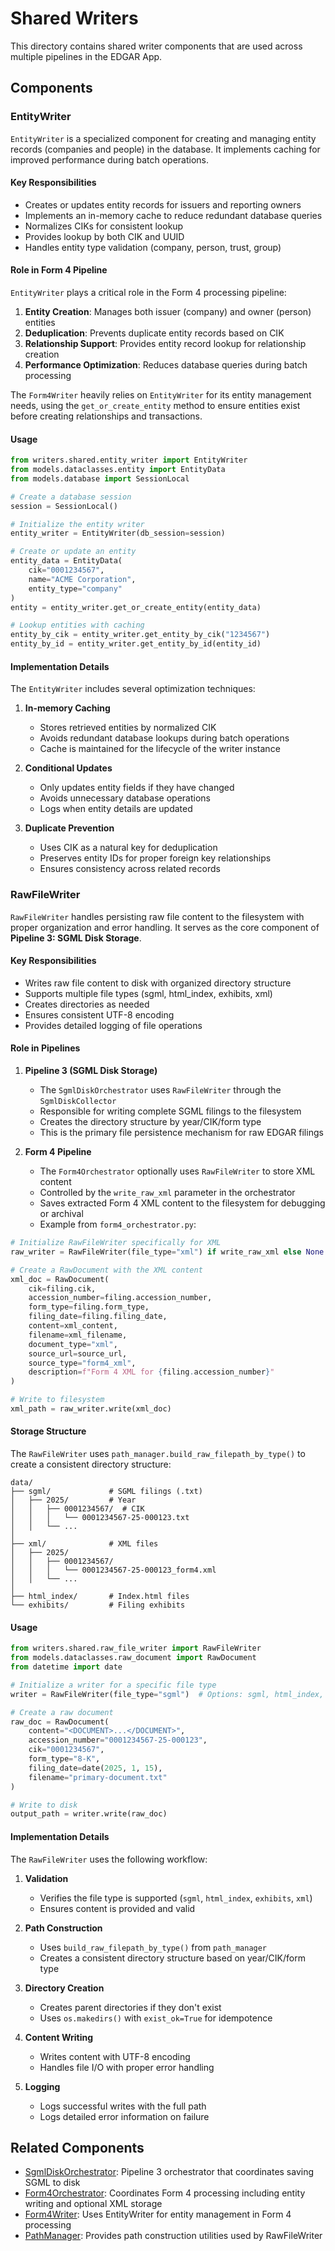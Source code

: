 # Shared Writers

This directory contains shared writer components that are used across multiple pipelines in the EDGAR App.

## Components

### EntityWriter

`EntityWriter` is a specialized component for creating and managing entity records (companies and people) in the database. It implements caching for improved performance during batch operations.

#### Key Responsibilities

- Creates or updates entity records for issuers and reporting owners
- Implements an in-memory cache to reduce redundant database queries
- Normalizes CIKs for consistent lookup
- Provides lookup by both CIK and UUID
- Handles entity type validation (company, person, trust, group)

#### Role in Form 4 Pipeline

`EntityWriter` plays a critical role in the Form 4 processing pipeline:

1. **Entity Creation**: Manages both issuer (company) and owner (person) entities
2. **Deduplication**: Prevents duplicate entity records based on CIK
3. **Relationship Support**: Provides entity record lookup for relationship creation
4. **Performance Optimization**: Reduces database queries during batch processing

The `Form4Writer` heavily relies on `EntityWriter` for its entity management needs, using the `get_or_create_entity` method to ensure entities exist before creating relationships and transactions.

#### Usage

```python
from writers.shared.entity_writer import EntityWriter
from models.dataclasses.entity import EntityData
from models.database import SessionLocal

# Create a database session
session = SessionLocal()

# Initialize the entity writer
entity_writer = EntityWriter(db_session=session)

# Create or update an entity
entity_data = EntityData(
    cik="0001234567",
    name="ACME Corporation",
    entity_type="company"
)
entity = entity_writer.get_or_create_entity(entity_data)

# Lookup entities with caching
entity_by_cik = entity_writer.get_entity_by_cik("1234567")
entity_by_id = entity_writer.get_entity_by_id(entity_id)
```

#### Implementation Details

The `EntityWriter` includes several optimization techniques:

1. **In-memory Caching**
   - Stores retrieved entities by normalized CIK
   - Avoids redundant database lookups during batch operations
   - Cache is maintained for the lifecycle of the writer instance

2. **Conditional Updates**
   - Only updates entity fields if they have changed
   - Avoids unnecessary database operations
   - Logs when entity details are updated

3. **Duplicate Prevention**
   - Uses CIK as a natural key for deduplication
   - Preserves entity IDs for proper foreign key relationships
   - Ensures consistency across related records

### RawFileWriter

`RawFileWriter` handles persisting raw file content to the filesystem with proper organization and error handling. It serves as the core component of **Pipeline 3: SGML Disk Storage**.

#### Key Responsibilities

- Writes raw file content to disk with organized directory structure
- Supports multiple file types (sgml, html_index, exhibits, xml)
- Creates directories as needed
- Ensures consistent UTF-8 encoding
- Provides detailed logging of file operations

#### Role in Pipelines

1. **Pipeline 3 (SGML Disk Storage)**
   - The `SgmlDiskOrchestrator` uses `RawFileWriter` through the `SgmlDiskCollector`
   - Responsible for writing complete SGML filings to the filesystem
   - Creates the directory structure by year/CIK/form type
   - This is the primary file persistence mechanism for raw EDGAR filings

2. **Form 4 Pipeline**
   - The `Form4Orchestrator` optionally uses `RawFileWriter` to store XML content
   - Controlled by the `write_raw_xml` parameter in the orchestrator
   - Saves extracted Form 4 XML content to the filesystem for debugging or archival
   - Example from `form4_orchestrator.py`:

```python
# Initialize RawFileWriter specifically for XML
raw_writer = RawFileWriter(file_type="xml") if write_raw_xml else None

# Create a RawDocument with the XML content
xml_doc = RawDocument(
    cik=filing.cik,
    accession_number=filing.accession_number,
    form_type=filing.form_type,
    filing_date=filing.filing_date,
    content=xml_content,
    filename=xml_filename,
    document_type="xml",
    source_url=source_url,
    source_type="form4_xml",
    description=f"Form 4 XML for {filing.accession_number}"
)

# Write to filesystem
xml_path = raw_writer.write(xml_doc)
```

#### Storage Structure

The `RawFileWriter` uses `path_manager.build_raw_filepath_by_type()` to create a consistent directory structure:

```
data/
├── sgml/             # SGML filings (.txt)
│   ├── 2025/         # Year
│   │   ├── 0001234567/  # CIK
│   │   │   └── 0001234567-25-000123.txt
│   │   └── ...
│
├── xml/              # XML files
│   ├── 2025/
│   │   ├── 0001234567/
│   │   │   └── 0001234567-25-000123_form4.xml
│   │   └── ...
│
├── html_index/       # Index.html files
└── exhibits/         # Filing exhibits
```

#### Usage

```python
from writers.shared.raw_file_writer import RawFileWriter
from models.dataclasses.raw_document import RawDocument
from datetime import date

# Initialize a writer for a specific file type
writer = RawFileWriter(file_type="sgml")  # Options: sgml, html_index, exhibits, xml

# Create a raw document
raw_doc = RawDocument(
    content="<DOCUMENT>...</DOCUMENT>",
    accession_number="0001234567-25-000123",
    cik="0001234567",
    form_type="8-K",
    filing_date=date(2025, 1, 15),
    filename="primary-document.txt"
)

# Write to disk
output_path = writer.write(raw_doc)
```

#### Implementation Details

The `RawFileWriter` uses the following workflow:

1. **Validation**
   - Verifies the file type is supported (`sgml`, `html_index`, `exhibits`, `xml`)
   - Ensures content is provided and valid

2. **Path Construction**
   - Uses `build_raw_filepath_by_type()` from `path_manager`
   - Creates a consistent directory structure based on year/CIK/form type

3. **Directory Creation**
   - Creates parent directories if they don't exist
   - Uses `os.makedirs()` with `exist_ok=True` for idempotence

4. **Content Writing**
   - Writes content with UTF-8 encoding
   - Handles file I/O with proper error handling

5. **Logging**
   - Logs successful writes with the full path
   - Logs detailed error information on failure

## Related Components

- [SgmlDiskOrchestrator](../../orchestrators/crawler_idx/sgml_disk_orchestrator.py): Pipeline 3 orchestrator that coordinates saving SGML to disk
- [Form4Orchestrator](../../orchestrators/forms/form4_orchestrator.py): Coordinates Form 4 processing including entity writing and optional XML storage
- [Form4Writer](../forms/form4_writer.py): Uses EntityWriter for entity management in Form 4 processing
- [PathManager](../../utils/path_manager.py): Provides path construction utilities used by RawFileWriter